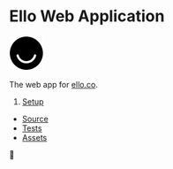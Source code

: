 # Ello Web Application
<img src="/docs/ello-icon.svg" width="62" height="62" />

The web app for [ello.co](http://ello.co).

1. [Setup](/docs/setup/Readme.md)
* [Source](/docs/src/Readme.md)
* [Tests](/docs/test/Readme.md)
* [Assets](/docs/assets/Readme.md)

:metal:

